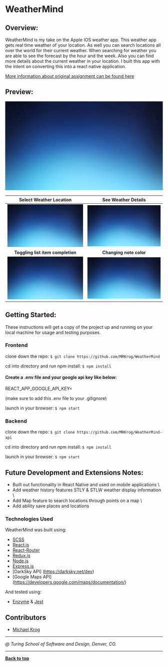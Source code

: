 # WeatherMind

## Overview:

WeatherMind is my take on the Apple IOS weather app. This weather app gets real time weather of your location. As well you can search locations all over the world for their current weather. When searching for weather you are able to see the forecast by the hour and the week. Also you can find more details about the current weather in your location. I built this app with the intent on converting this into a react native application.

[More information about original assignment can be found here](http://frontend.turing.io/projects/binary-challenge.html)

## Preview:

<img src="src/media/bgApple.jpg" alt="src/media/bgApple.jpg">

Select Weather Location            |  See Weather Details
:-------------------------:|:-------------------------:
<img src="src/media/bgApple.jpg" alt="src/media/bgApple.jpg">  |  <img src="src/media/bgApple.jpg" alt="src/media/bgApple.jpg">
**Toggling list item completion**             |  **Changing note color**
<img src="src/media/bgApple.jpg" alt="">  |  <img src="src/media/bgApple.jpg" alt="">

## Getting Started:

These instructions will get a copy of the project up and running on your local machine for usage and testing purposes.

### Frontend
clone down the repo: ```$ git clone https://github.com/MRKrog/WeatherMind```

cd into directory and run npm install: ```$ npm install```

#### Create a .env file and your google api key like below:
REACT_APP_GOOGLE_API_KEY=<api key here>

(make sure to add this .env file to your .gitignore)

launch in your browser: ```$ npm start ```

### Backend
clone down the repo: ```$ git clone https://github.com/MRKrog/WeatherMind-api```

cd into directory and run npm install: ``` $ npm install ```

launch in your browser: ``` $ npm start ```

## Future Development and Extensions Notes:

- Built out functionality in React Native and used on mobile applications \
- Add weather history features STLY & STLW weather display information \
- Add Map feature to search locations through points on a map \
- Add ability save places and locations

### Technologies Used
WeatherMind was built using:
- [SCSS](https://sass-lang.com/)
- [React.js](https://reactjs.org/)
- [React-Router](https://reacttraining.com/react-router/)
- [Redux.js](https://redux.js.org/)
- [Node.js](https://nodejs.org/en/)
- [Express.js](https://expressjs.com/)
- [DarkSky API] (https://darksky.net/dev)
- [Google Maps API] (https://developers.google.com/maps/documentation/)

And tested using:
- [Enzyme](https://airbnb.io/enzyme/) & [Jest](https://airbnb.io/enzyme/docs/guides/jest.html)

## Contributors
- [Michael Krog](https://github.com/MRKrog)

---

*@ Turing School of Software and Design, Denver, CO.*

---
**[Back to top](https://github.com/MRKrog/WeatherMind/blob/master/README.md#WeatherMind)**
